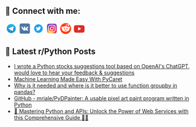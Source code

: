 ## 🔎 Connect with me:
[<img src="https://github.com/bullbesh/bullbesh/blob/main/images/Telegram.png" width="32" height="32" />](https://t.me/bullbesh)
[<img src="https://github.com/bullbesh/bullbesh/blob/main/images/VK.png" width="32" height="32" />](https://vk.com/bullbesh)
[<img src="https://github.com/bullbesh/bullbesh/blob/main/images/Twitter.png" width="32" height="32" />](https://twitter.com/bullbesh1)
[<img src="https://github.com/bullbesh/bullbesh/blob/main/images/Instagram.png" width="32" height="32" />](https://www.instagram.com/bullbesh)
[<img src="https://github.com/bullbesh/bullbesh/blob/main/images/Reddit.png" width="32" height="32" />](https://www.reddit.com/user/bullbesh)
[<img src="https://github.com/bullbesh/bullbesh/blob/main/images/YouTube.png" width="32" height="32" />](https://www.youtube.com/channel/UCtfjRs6uzgq5mfm8S06WTcg)

## 📕 Latest r/Python Posts
<!-- BLOG-POST-LIST:START -->
- [I wrote a Python stocks suggestions tool based on OpenAI&#39;s ChatGPT, would love to hear your feedback &amp; suggestions](https://www.reddit.com/r/Python/comments/12zgv73/i_wrote_a_python_stocks_suggestions_tool_based_on/)
- [Machine Learning Made Easy With PyCaret](https://www.reddit.com/r/Python/comments/12zfqzs/machine_learning_made_easy_with_pycaret/)
- [Why is it needed and where is it better to use function groupby in pandas?](https://www.reddit.com/r/Python/comments/12ze6nm/why_is_it_needed_and_where_is_it_better_to_use/)
- [GitHub - mriale/PyDPainter: A usable pixel art paint program written in Python](https://www.reddit.com/r/Python/comments/12zcdir/github_mrialepydpainter_a_usable_pixel_art_paint/)
- [🐍 Mastering Python and APIs: Unlock the Power of Web Services with this Comprehensive Guide 🔗🚀](https://www.reddit.com/r/Python/comments/12zbb0x/mastering_python_and_apis_unlock_the_power_of_web/)
<!-- BLOG-POST-LIST:END -->
